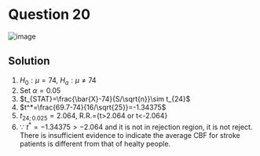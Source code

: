 # Question 20
![image](https://github.com/user-attachments/assets/f0df2bca-2694-4370-96ba-26074bf76b2a)

## Solution
1. $H_0:\mu =74$, $H_a:\mu\neq74$
2. Set $\alpha=0.05$
3. $t_{STAT}=\frac{\bar{X}-74}{S/\sqrt{n}}\sim t_{24}$
4. $t^*=\frac{69.7-74}{16/\sqrt{25}}=-1.34375$
5. $t_{24;0.025}=2.064$, R.R.={t>2.064 or t<-2.064}
6. $\because$ $t^*=-1.34375 > -2.064$ and it is not in rejection region, it is not reject. There is insufficient evidence to indicate the average CBF for stroke patients is different from that of healty people.
